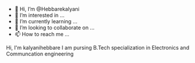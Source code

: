 - 👋 Hi, I’m @Hebbarekalyani
- 👀 I’m interested in ...
- 🌱 I’m currently learning ...
- 💞️ I’m looking to collaborate on ...
- 📫 How to reach me ...

<!---
Hebbarekalyani/Hebbarekalyani is a ✨ special ✨ repository because its `README.md` (this file) appears on your GitHub profile.
You can click the Preview link to take a look at your changes.
--->
Hi, I'm kalyanihebbare  I am pursing B.Tech specialization in Electronics and Communcation engineering 
